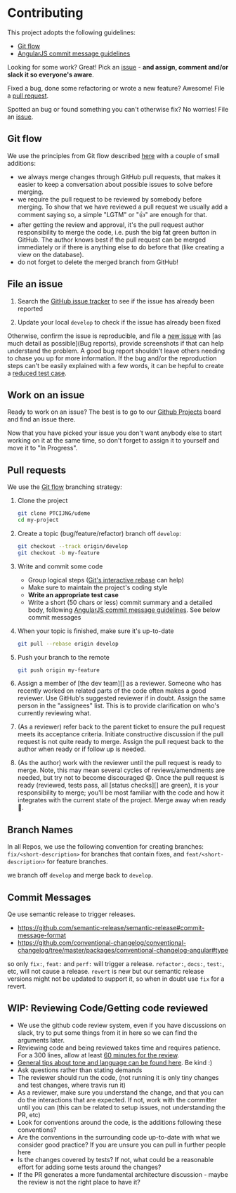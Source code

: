 # Contributing
This project adopts the following guidelines:

* [Git flow][]
* [AngularJS commit message guidelines][]

[Git flow]: #git-flow
[AngularJS commit message guidelines]: https://github.com/angular/angular.js/blob/master/CONTRIBUTING.md#-git-commit-guidelines

Looking for some work? Great! Pick an [issue](#work-on-an-issue) - **and assign, comment and/or slack it so everyone's aware**.

Fixed a bug, done some refactoring or wrote a new feature? Awesome! File a
[pull request](#pull-requests).

Spotted an bug or found something you can't otherwise fix? No worries! File an
[issue](#file-an-issue).


## Git flow

We use the principles from Git flow described [here][Git flow source] with a couple of small
additions: 

- we always merge changes through GitHub pull requests, that makes it easier
to keep a conversation about possible issues to solve before merging.
- we require the pull request to be reviewed by somebody
before merging. To show that we have reviewed a pull request we usually add a
comment saying so, a simple "LGTM" or ":+1:" are enough for that.
- after getting the review and approval, it's the pull request author responsibility to
merge the code, i.e. push the big fat green button in GitHub. The author knows
best if the pull request can be merged immediately or if there is anything else
to do before that (like creating a view on the database). 
- do not forget to delete the merged branch from GitHub!

[Git flow source]: http://nvie.com/posts/a-successful-git-branching-model/

## File an issue

1. Search the [GitHub issue tracker][] to see if the issue has already been
   reported

2. Update your local `develop` to check if the issue has already been fixed

Otherwise, confirm the issue is reproducible, and file a [new issue][] with
[as much detail as possible](Bug reports), provide screenshots if that can help understand
the problem. A good bug report shouldn't leave others needing to chase you up
for more information. If the bug and/or the reproduction steps can't be easily
explained with a few words, it can be hepful to create a [reduced test case][].

[Bug reports]: https://github.com/necolas/issue-guidelines/blob/master/CONTRIBUTING.md#bug-reports
[GitHub issue tracker]: hhttps://github.com/PTCIJNG/udeme
[reduced test case]: http://css-tricks.com/reduced-test-cases
[new issue]: hhttps://github.com/PTCIJNG/udeme

## Work on an issue

Ready to work on an issue? The best is to go to our [Github Projects][] board and find an issue there.

Now that you have picked your issue you don't want anybody else to start working on
it at the same time, so don't forget to assign it to yourself and move it to "In Progress".

[Github Projects]: hhttps://github.com/PTCIJNG/udeme/projects/

## Pull requests

We use the [Git flow][] branching strategy:

1. Clone the project

    ```bash
    git clone PTCIJNG/udeme
    cd my-project
    ```

2. Create a topic (bug/feature/refactor) branch off `develop`:

    ```bash
    git checkout --track origin/develop
    git checkout -b my-feature
    ```

3. Write and commit some code

    * Group logical steps ([Git's interactive rebase][] can help)
    * Make sure to maintain the project's coding style
    * **Write an appropriate test case**
    * Write a short (50 chars or less) commit summary and a detailed body,
    following [AngularJS commit message guidelines][]. See below commit messages

[Standard]: http://standardjs.com/rules.html
[Git's interactive rebase]: https://help.github.com/articles/about-git-rebase/

4. When your topic is finished, make sure it's up-to-date

    ```bash
    git pull --rebase origin develop
    ```

5. Push your branch to the remote

    ```bash
    git push origin my-feature
    ```

7. Assign a member of [the dev team][] as a reviewer. Someone who has recently worked on related parts of the code often makes a good reviewer. Use GitHub's suggested reviewer if in doubt. Assign the same person in the "assignees" list. This is to provide clarification on who's currently reviewing what.

8. (As a reviewer) refer back to the parent ticket to ensure the pull request meets its acceptance criteria. Initiate constructive discussion if the pull request is not quite ready to merge. Assign the pull request back to the author when ready or if follow up is needed.

9. (As the author) work with the reviewer until the pull request is ready to merge. Note, this may mean several cycles of reviews/amendments are needed, but try not to become discouraged 😄. Once the pull request is ready (reviewed, tests pass, all [status checks][] are green), it is your responsibility to merge; you'll be most familiar with the code and how it integrates with the current state of the project. Merge away when ready 🎉.

## Branch Names

In all Repos, we use the following convention for creating branches: 
`fix/<short-description>` for branches that contain fixes, and `feat/<short-description>`
for feature branches.

we branch off `develop` and merge back to `develop`.


## Commit Messages

Qe use semantic release to trigger releases. 

- https://github.com/semantic-release/semantic-release#commit-message-format
- https://github.com/conventional-changelog/conventional-changelog/tree/master/packages/conventional-changelog-angular#type

so only `fix:`, `feat:` and `perf:` will trigger a release. `refactor:`, `docs:`, `test:`, etc, will not cause a release. `revert` is new but our semantic release versions might not be updated to support it, so when in doubt use `fix` for a revert.

## WIP: Reviewing Code/Getting code reviewed
- We use the github code review system, even if you have discussions on slack, try to put some things from it in here so we can find the arguments later.
- Reviewing code and being reviewed takes time and requires patience. For a 300 lines, allow at least [60 minutes for the review](https://smartbear.com/learn/code-review/best-practices-for-peer-code-review/). 
- [General tips about tone and language can be found here](https://github.com/thoughtbot/guides/tree/master/code-review). Be kind :)
- Ask questions rather than stating demands
- The reviewer should run the code, (not running it is only tiny changes and test changes, where travis run it)
- As a reviewer, make sure you understand the change, and that you can do the interactions that are expected. If not, work with the committer until you can (this can be related to setup issues, not understanding the PR, etc)
- Look for conventions around the code, is the additions following these conventions?
- Are the conventions in the surrounding code up-to-date with what we consider good practice? If you are unsure you can pull in further people here
- Is the changes covered by tests? If not, what could be a reasonable effort for adding some tests around the changes?
- If the PR generates a more fundamental architecture discussion - maybe the review is not the right place to have it?